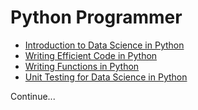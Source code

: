 # Python Programmer

- [Introduction to Data Science in Python](./)
- [Writing Efficient Code in Python](./writing_eficient_python_code/)
- [Writing Functions in Python](./writing_functions_in_python/)
- [Unit Testing for Data Science in Python](./unit_testing_for_data_science_in_python/)

Continue...
